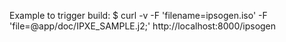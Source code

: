 Example to trigger build:
$ curl -v -F 'filename=ipsogen.iso' -F 'file=@app/doc/IPXE_SAMPLE.j2;'  http://localhost:8000/ipsogen